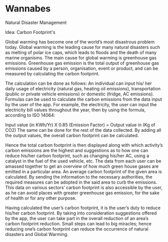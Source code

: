 # Wannabes
Natural Disaster Management

Idea: Carbon Footprint's

Global warming has become one of the world’s most disastrous problem today. Global warming is the leading cause for many natural disasters such as melting of polar ice caps, which leads to floods and the death of many marine organisms. The main cause for global warming is greenhouse gas emissions. Greenhouse gas emission is the total output of greenhouse gas emissions caused by a person, organisation, event or product, and can be measured by calculating the carbon footprint.

The calculation can be done as follows: An individual can input his/ her daily usage of electricity (natural gas, heating oil emissions), transportation (public or private vehicle emissions) or domestic (fridge, AC emissions). Formulas can be used to calculate the carbon emissions from the data input by the user of the app. For example, the electricity, the user can input the electricity bill values throughout the year, then by using the formula, according to ISO 14064:

 Input value (in KWh/Yr) X 0.85 (Emission Factor) = Output value in (Kg of CO2)
The same can be done for the rest of the data collected. By adding all the output values, the overall carbon footprint can be calculated.

Hence the total carbon footprint is then displayed along with which activity’s carbon emissions are the highest and suggestions as to how one can reduce his/her carbon footprint, such as changing his/her AC, using a catalyst in the fuel of the used vehicle, etc. 
The data from each user can be amassed together to get an overview of how much green house gases are emitted in a particular area. An average carbon footprint of the given area is calculated. By sending the information to the necessary authorities, the required measures can be adopted in the said area to curb the emissions. This data on various sectors’ carbon footprint is also accessible by the user, as he can avoid places with greater greenhouse gas emission, for the sake of health or for any other purpose. 

Having calculated the user’s carbon footprint, it is the user’s duty to reduce his/her carbon footprint. By taking into consideration suggestions offered by the app, the user can take part in the overall reduction of an area’s carbon footprint reduction. Small steps can lead to big miracles; hence reducing one’s carbon footprint can reduce the occurrence of natural disasters and Global Warming.


